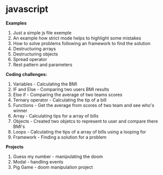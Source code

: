 # javascript

**Examples**

1. Just a simple js file exemple
2. An example how strict mode helps to highlight some mistakes
3. How to solve problems following an framework to find the solution
4. Destructuring arrays
5. Destructuring objects
6. Spread operator
7. Rest pattern and parameters

**Coding challenges:**

1. Variables - Calculating the BMI
2. IF and Else - Comparing two users BMI results
3. Else if - Comparing the average of two teams scores
4. Ternary operator - Calculating the tip of a bill
5. Functions - Get the average from scores of two team and see who's winner
6. Array - Calculating tips for a array of bills
7. Objects - Created two objetcs to represent to user and compare there BMI's
8. Loops - Calculating the tips of a array of bills using a looping for
9. Framework - Finding a solution for a problem

**Projects**

1. Guess my number - manipulating the doom
2. Modal - handling events
3. Pig Game - doom manipulation project
